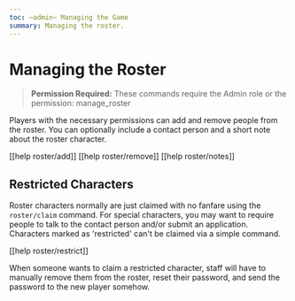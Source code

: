 ```yaml
---
toc: ~admin~ Managing the Game
summary: Managing the roster.
---
```

# Managing the Roster

> **Permission Required:** These commands require the Admin role or the permission: manage\_roster

Players with the necessary permissions can add and remove people from the roster.  You can optionally include a contact person and a short note about the roster character.  

[[help roster/add]]
[[help roster/remove]]
[[help roster/notes]]

## Restricted Characters

Roster characters normally are just claimed with no fanfare using the `roster/claim` command.  For special characters, you may want to require people to talk to the contact person and/or submit an application.  Characters marked as 'restricted' can't be claimed via a simple command.

[[help roster/restrict]]

When someone wants to claim a restricted character, staff will have to manually remove them from the roster, reset their password, and send the password to the new player somehow.